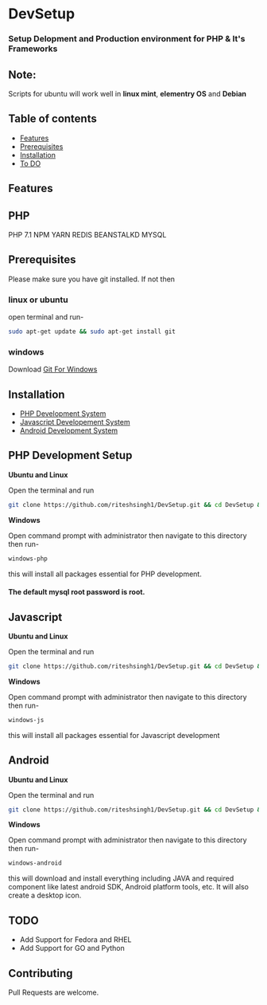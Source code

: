 # DevSetup
### Setup Delopment and Production environment for PHP & It's Frameworks

## Note:
Scripts for ubuntu will work well in **linux mint**, **elementry OS** and **Debian**


## Table of contents

* [Features](#features)
* [Prerequisites](#prerequisites)
* [Installation](#installation)
* [To DO](#todo)




## Features
 

PHP 
---
PHP 7.1
NPM
YARN
REDIS
BEANSTALKD
MYSQL



## Prerequisites

Please make sure you have git installed. If not then

### linux or ubuntu
open terminal and run-

```bash
sudo apt-get update && sudo apt-get install git
```

### windows

Download [Git For Windows](https://git-scm.com/download/win)

## Installation

* [PHP Development System](#php-development-setup)
* [Javascript Developement System](#javascript)
* [Android Development System](#android)


## PHP Development Setup

**Ubuntu and Linux**

Open the terminal and run

```bash
git clone https://github.com/riteshsingh1/DevSetup.git && cd DevSetup && sh ./ubuntu-php.sh
```

**Windows**

Open command prompt with administrator then navigate to this directory then run-

```bash
windows-php
```

this will install all packages essential for PHP development. 
#### The default mysql root password is root.

## Javascript

**Ubuntu and Linux**

Open the terminal and run

```bash
git clone https://github.com/riteshsingh1/DevSetup.git && cd DevSetup && sh ./ubuntu-js.sh
```

**Windows**

Open command prompt with administrator then navigate to this directory then run-

```bash
windows-js
```

this will install all packages essential for Javascript development


## Android

**Ubuntu and Linux**

Open the terminal and run

```bash
git clone https://github.com/riteshsingh1/DevSetup.git && cd DevSetup && sh ./ubuntu-android.sh
```

**Windows**

Open command prompt with administrator then navigate to this directory then run-

```bash
windows-android
```

this will download and install everything including JAVA and required component like latest android SDK, Android platform tools, etc. It will also create a desktop icon.

## TODO
 - Add Support for Fedora and RHEL
 - Add Support for GO and Python

## Contributing
Pull Requests are welcome.
